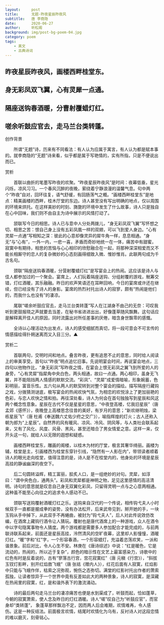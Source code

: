 ```yaml
---
layout:     post
title:      无题·昨夜星辰昨夜风
subtitle:   唐 李商隐
date:       2020-06-27
author:     听松阁
background: img/post-bg-poem-04.jpg
category: poem
tags:
    - 美文
    - 古典诗词
---
```


## 昨夜星辰昨夜风，画楼西畔桂堂东。

## 身无彩凤双飞翼，心有灵犀一点通。

## 隔座送钩春酒暖，分曹射覆蜡灯红。

## 嗟余听鼓应官去，走马兰台类转蓬。





创作背景



　　所谓“无题”诗，历来有不同看法：有人认为应属于寓言，有人认为都是赋本事的。就李商隐的“无题”诗来看，似乎都是属于写艳情的，实有所指，只是不便说出而已。





赏析



　　首联以曲折的笔墨写昨夜的欢聚。“昨夜星辰昨夜风”是时间：夜幕低垂，星光闪烁，凉风习习。一个春风沉醉的夜晚，萦绕着宁静浪漫的温馨气息。句中两个“昨夜”自对，回环往复，语气舒缓，有回肠荡气之概。“画楼西畔桂堂东”是地点：精美画楼的西畔，桂木厅堂的东边。诗人甚至没有写出明确的地点，仅以周围的环境来烘托。在这样美妙的时刻、旖旎的环境中发生了什么故事，诗人只是独自在心中回味，我们则不由自主为诗中展示的风情打动了。



　　颔联写今日的相思。诗人已与意中人分处两拨儿，“身无彩凤双飞翼”写怀想之切、相思之苦：恨自己身上没有五彩凤凰一样的双翅，可以飞到爱人身边。“心有灵犀一点通”写相知之深：彼此的心意却像灵异的犀牛角一样，息息相通。“身无”与“心有”，一外一内，一悲一喜，矛盾而奇妙地统一在一体，痛苦中有甜蜜，寂寞中有期待，相思的苦恼与心心相印的欣慰融合在一起，将那种深深相爱而又不能长相厮守的恋人的复杂微妙的心态刻画得细致入微、惟妙惟肖。此联两句成为千古名句。



　　颈联“隔座送钩春酒暖，分营射覆蜡灯红”是写宴会上的热闹。这应该是诗人与佳人都参加过的一个聚会。宴席上，人们玩着隔座送钩、分组射覆的游戏，觥筹交错，灯红酒暖，其乐融融。昨日的欢声笑语还在耳畔回响，今日的宴席或许还在继续，但已经没有了诗人的身影。宴席的热烈衬托出诗人的寂寥，颇有“热闹是他们的，而我什么也没有”的凄凉。



　　尾联“嗟余听鼓应官去，走马兰台类转蓬”写人在江湖身不由己的无奈：可叹我听到更鼓报晓之声就要去当差，在秘书省进进出出，好像蓬草随风飘舞。这句话应是解释离开佳人的原因，同时流露出对所任差事的厌倦，暗含身世飘零的感慨。



　　全诗以心理活动为出发点，诗人的感受细腻而真切，将一段可意会不可言传的情感描绘得扑朔迷离而又入目三分。▲







赏析二



　　首联两句，交明时间和地点。叠言昨夜，更有追思不止的意思，同时给人阅读上的审美享受。首句以“昨夜”明点追忆旧事。先说明宴会时间，再说宴会地点，三四句以他物作比，“身无彩凤”写昨夜之情，在宴会上恨无彩凤之翼飞到所爱的人的身旁，“心有灵犀”指犀角中央白色，两头相通，故曰一点通。两心相印，虽身无飞翼，并不能阻挡两人情感的默默交流。“彩凤”、“灵犀”成爱情暗喻，形象婉蓄，色彩明丽，富音乐性。五六句从两人的默契转到对整个宴会的描绘。描写隔座行藏钩之戏，分拨猜测谜底，极写宴会的热闹欢快气氛，为相恋的欢悦涂上了更加丽艳的色彩，与恋人欢快之情和拍。再往深处看，诗人为何会在首句独独写到星辰和风这两个概念性意象。星辰在古代不仅是星星的意思，“中夜登高楼，忆我旧星辰”（唐 孟郊《感怀》），夜晚登上高楼思念往昔的美好，有岁月的意思；“新欢继明烛，梁栋星辰飞”（唐 杜甫《奉送魏六丈佑少府之交广》），喻指辉煌的灯火；古人还称入朝为郎为“上星辰”。自然界的风有暖风、凉风、冷风、阴风等，与人类社会联系起来，又有了风化、风度、风骨、黑风，甚至还暗合了男女情爱之意。这样一来，仅开头这一句，就给人以无限的遐想和疑惑。



　　画楼西畔桂堂东，雕画的阁楼，以桂木为材的厅堂，极言其奢华绮丽。画楼为辅，桂堂是主，引画楼西为桂堂东穿针引线，“隐然有一人影在内”，带领读者顺着诗人的眼光走向桂堂，值得注意的是，诗人是不在桂堂内的，他身处的环境是星辰高挂的静谧幽深的夜空下。



　　后二句圆转溢辉，精工富丽，脍炙人口，是一组绝妙的对句。灵犀，如淳曰：“谓中央色白，通两头”。彩凤和灵犀都是神明之物，足见这里感情的高洁清明。诗句的意思就是叹息自己身无双翼化彩凤，只留得灵明一点与之心意两相通。这种虽不能至心向往之的追求令人感动不已。



　　颈联写送钩覆射酒暖灯红之乐。送钩来自汉代的一个传说，相传钩弋夫人小时候双手一直都是握成拳的姿势，没有办法松开，后来武帝见到，掰开她的手，一块玉钩从手中掉下，从此双手不再蜷曲，被封为“钩弋夫人”，后人对此传说效仿改编，在酒席上藏钩行酒令让人猜玩。覆射也是唐代酒席上的一种游戏，众人在酒令中以字句隐寓事物令人猜度。两个游戏都是需要多人参加配合才能完成的，与前两联诗联系起来，前面还是星辰高挂，泠然清风的空旷夜幕，这里却人影憧憧，酒暖灯红。“暖”字和“红”字，一个形容春酒，一个形容蜡灯，充溢着恣荡欢笑，一派和谐景象。前后对比，令人心生不安。林庚在《唐诗综述》中说：“红是暖色，它是流动的，热闹的，所以近于复杂”，颜色的暗示性在文艺上最富感染力，诗歌中的红色有时是反着说的，古有“寥落古行宫，宫花寂寞红”（唐 元稹《行宫》），“斜拔玉钗灯影畔，别开红焰救飞蛾”（唐 张祜《赠内人》），红花后面有人寂寞，红焰影中只能与飞蛾作伴，枯索之况弥观，惋伤之态弥切。满堂的红影衬托出作者的萧索孤独，让读者惊异于一个世界中竟有反差如此大的两种景象，诗人的寂寞，是深藏在热闹里的寂寞，红，是和谐外表下的激流涌动。



　　诗的最后两句走马兰台的凄凉痛苦也便是水到渠成了，听鼓而起，恰如蓬草，今朝的寂寞萧索，使人念及昨日的灯红酒暖。诗人“嗟”叹自己为“听鼓应官”，而官身却“类转蓬”， 象蓬草那样飘泊不定，因而两人后会难期，欢情难再，令人感伤。这是一种反结法。前面极言欢情，结尾时欢情化为乌有，反衬诗人对这段恋情的难以磨灭，刻骨铭心。
